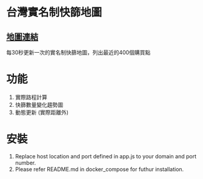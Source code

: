# 台灣實名制快篩地圖
## [地圖連結](https://a15923647.github.io/realtime_antigen_test/)
每30秒更新一次的實名制快篩地圖，列出最近的400個購買點
# 功能
1. 實際路程計算
2. 快篩數量變化趨勢圖
3. 動態更新 (實際距離外)
# 安裝
1. Replace host location and port defined in app.js to your domain and port number.
2. Please refer README.md in docker_compose for futhur installation.
